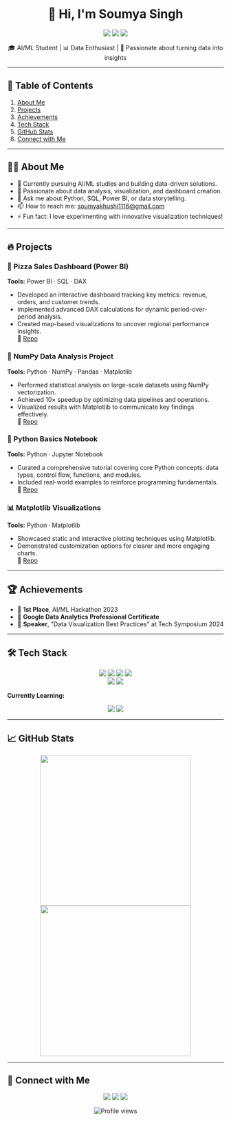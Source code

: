 <h1 align="center">👋 Hi, I'm Soumya Singh</h1>

<p align="center">
  <a href="https://linkedin.com/in/soumyakhushi1116"><img src="https://img.shields.io/badge/LinkedIn-0077B5?style=for-the-badge&logo=linkedin&logoColor=white"></a>
  <a href="mailto:soumyakhushi1116@gmail.com"><img src="https://img.shields.io/badge/Gmail-D14836?style=for-the-badge&logo=gmail&logoColor=white"></a>
  <a href="https://github.com/Soumyakhushi1116"><img src="https://img.shields.io/badge/GitHub-100000?style=for-the-badge&logo=github&logoColor=white"></a>
</p>

<p align="center">🎓 AI/ML Student | 📊 Data Enthusiast | 🚀 Passionate about turning data into insights</p>

---

## 📖 Table of Contents
1. [About Me](#-about-me)
2. [Projects](#-projects)
3. [Achievements](#-achievements)
4. [Tech Stack](#-tech-stack)
5. [GitHub Stats](#-github-stats)
6. [Connect with Me](#-connect-with-me)

---

## 👩‍💻 About Me
- 🔭 Currently pursuing AI/ML studies and building data-driven solutions.
- 🌱 Passionate about data analysis, visualization, and dashboard creation.
- 💬 Ask me about Python, SQL, Power BI, or data storytelling.
- 📫 How to reach me: [soumyakhushi1116@gmail.com](mailto:soumyakhushi1116@gmail.com)
- ⚡ Fun fact: I love experimenting with innovative visualization techniques!

---

## 🔥 Projects

### 🍕 Pizza Sales Dashboard (Power BI)
**Tools:** Power BI · SQL · DAX  
- Developed an interactive dashboard tracking key metrics: revenue, orders, and customer trends.  
- Implemented advanced DAX calculations for dynamic period-over-period analysis.  
- Created map-based visualizations to uncover regional performance insights.  
📂 [Repo](https://github.com/Soumyakhushi1116/Pizza-Sales-Dashboard-Using-Power-BI)

### 🐍 NumPy Data Analysis Project
**Tools:** Python · NumPy · Pandas · Matplotlib  
- Performed statistical analysis on large-scale datasets using NumPy vectorization.  
- Achieved 10× speedup by optimizing data pipelines and operations.  
- Visualized results with Matplotlib to communicate key findings effectively.  
📂 [Repo](https://github.com/Soumyakhushi1116/Numpy)

### 📓 Python Basics Notebook
**Tools:** Python · Jupyter Notebook  
- Curated a comprehensive tutorial covering core Python concepts: data types, control flow, functions, and modules.  
- Included real-world examples to reinforce programming fundamentals.  
📂 [Repo](https://github.com/Soumyakhushi1116/Python-Basics)

### 📊 Matplotlib Visualizations
**Tools:** Python · Matplotlib  
- Showcased static and interactive plotting techniques using Matplotlib.  
- Demonstrated customization options for clearer and more engaging charts.  
📂 [Repo](https://github.com/Soumyakhushi1116/Matplotlib)

---

## 🏆 Achievements
- 🥇 **1st Place**, AI/ML Hackathon 2023  
- 📜 **Google Data Analytics Professional Certificate**  
- 🎤 **Speaker**, "Data Visualization Best Practices" at Tech Symposium 2024

---

## 🛠️ Tech Stack

<p align="center">
  <img src="https://img.shields.io/badge/Python-3776AB?style=for-the-badge&logo=python&logoColor=white" />
  <img src="https://img.shields.io/badge/PowerBI-F2C811?style=for-the-badge&logo=powerbi&logoColor=black" />
  <img src="https://img.shields.io/badge/SQL-4479A1?style=for-the-badge&logo=postgresql&logoColor=white" />
  <img src="https://img.shields.io/badge/Pandas-150458?style=for-the-badge&logo=pandas&logoColor=white" />
  <br>
  <img src="https://img.shields.io/badge/NumPy-013243?style=for-the-badge&logo=numpy&logoColor=white" />
  <img src="https://img.shields.io/badge/Matplotlib-11557C?style=for-the-badge&logo=matplotlib&logoColor=white" />
</p>

**Currently Learning:**
<p align="center">
  <img src="https://img.shields.io/badge/TensorFlow-FF6F00?style=for-the-badge&logo=tensorflow&logoColor=white" />
  <img src="https://img.shields.io/badge/PyTorch-EE4C2C?style=for-the-badge&logo=pytorch&logoColor=white" />
</p>

---

## 📈 GitHub Stats
<p align="center">
  <img src="https://github-readme-stats.vercel.app/api?username=Soumyakhushi1116&show_icons=true&theme=radical" width="350" />
  <img src="https://github-readme-streak-stats.herokuapp.com/?user=Soumyakhushi1116&theme=radical" width="350" />
</p>

---

## 🌟 Connect with Me
<p align="center">
  <a href="https://linkedin.com/in/soumyakhushi1116"><img src="https://img.shields.io/badge/LinkedIn-0077B5?style=for-the-badge&logo=linkedin&logoColor=white" /></a>
  <a href="mailto:soumyakhushi1116@gmail.com"><img src="https://img.shields.io/badge/Gmail-D14836?style=for-the-badge&logo=gmail&logoColor=white" /></a>
  <a href="https://github.com/Soumyakhushi1116"><img src="https://img.shields.io/badge/GitHub-100000?style=for-the-badge&logo=github&logoColor=white" /></a>
</p>

<p align="center">
  <img src="https://komarev.com/ghpvc/?username=Soumyakhushi1116&label=Profile%20Views&color=blueviolet&style=flat" alt="Profile views" />
</p>
